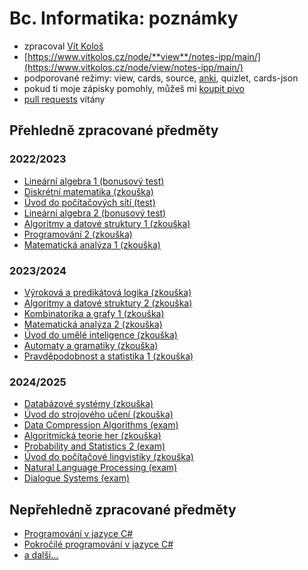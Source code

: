 # Bc. Informatika: poznámky

- zpracoval [Vít Kološ](https://www.vitkolos.cz/)
- [https://www.vitkolos.cz/node/**view**/notes-ipp/main/](https://www.vitkolos.cz/node/view/notes-ipp/main/)
- podporované režimy: view, cards, source, [anki](https://ankiweb.net/shared/info/1087328706), quizlet, cards-json
- pokud ti moje zápisky pomohly, můžeš mi [koupit pivo](https://revolut.me/vitkolos)
- [pull requests](https://github.com/vitkolos/notes-ipp) vítány

## Přehledně zpracované předměty

### 2022/2023

- [Lineární algebra 1 (bonusový test)](semestr1/linearni-algebra1/bonusovy-test.md)
- [Diskrétní matematika (zkouška)](semestr1/diskretni-matematika/zkouska.md)
- [Úvod do počítačových sítí (test)](semestr1/uvod-do-pocitacovych-siti/test.md)
- [Lineární algebra 2 (bonusový test)](semestr2/linearni-algebra2/bonusovy-test.md)
- [Algoritmy a datové struktury 1 (zkouška)](semestr2/algoritmy-datove-struktury1/zkouska.md)
- [Programování 2 (zkouška)](semestr2/programovani2/zkouska.md)
- [Matematická analýza 1 (zkouška)](semestr2/matematicka-analyza1/zkouska.md)

### 2023/2024

- [Výroková a predikátová logika (zkouška)](semestr3/vyrokova-predikatova-logika/zkouska.md)
- [Algoritmy a datové struktury 2 (zkouška)](semestr3/algoritmy-datove-struktury2/zkouska.md)
- [Kombinatorika a grafy 1 (zkouška)](semestr3/kombinatorika-grafy1/zkouska.md)
- [Matematická analýza 2 (zkouška)](semestr3/matematicka-analyza2/zkouska.md)
- [Úvod do umělé inteligence (zkouška)](semestr4/uvod-do-umele-inteligence/zkouska.md)
- [Automaty a gramatiky (zkouška)](semestr4/automaty-gramatiky/zkouska.md)
- [Pravděpodobnost a statistika 1 (zkouška)](semestr4/pravdepodobnost-statistika1/zkouska.md)

### 2024/2025

- [Databázové systémy (zkouška)](semestr5/databazove-systemy/zkouska.md)
- [Úvod do strojového učení (zkouška)](semestr5/uvod-do-strojoveho-uceni/zkouska.md)
- [Data Compression Algorithms (exam)](semestr5/data-compression-algorithms/exam.md)
- [Algoritmická teorie her (zkouška)](semestr5/algoritmicka-teorie-her/zkouska.md)
- [Probability and Statistics 2 (exam)](semestr5/probability-statistics2/exam.md)
- [Úvod do počítačové lingvistiky (zkouška)](semestr5/uvod-do-pocitacove-lingvistiky/zkouska.md)
- [Natural Language Processing (exam)](semestr6/natural-language-processing/exam.md)
- [Dialogue Systems (exam)](semestr6/dialogue-systems/exam.md)

## Nepřehledně zpracované předměty

- [Programování v jazyce C#](semestr3/programovani-c-sharp/programovani-c-sharp.md)
- [Pokročilé programování v jazyce C#](semestr4/pokrocile-programovani-c-sharp/prednaska.md)
- [a další…](.)
